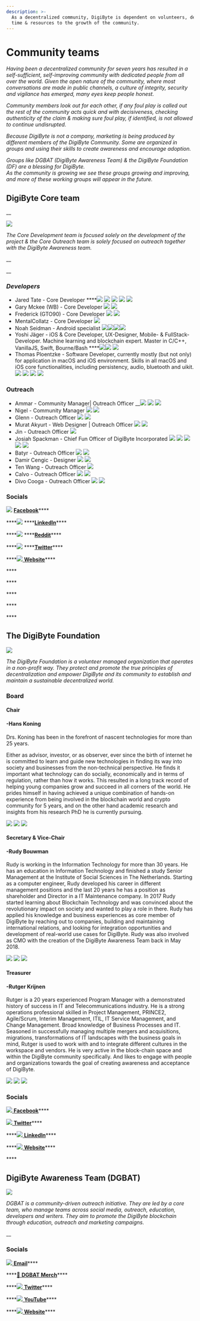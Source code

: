 ```yaml
---
description: >-
  As a decentralized community, DigiByte is dependent on volunteers, dedicating
  time & resources to the growth of the community.
---
```


# Community teams



_Having been a decentralized community for seven years has resulted in a self-sufficient, self-improving community with dedicated people from all over the world. Given the open nature of the community, where most conversations are made in public channels, a culture of integrity, security and vigilance has emerged, many eyes keep people honest._

_Community members look out for each other, if any foul play is called out the rest of the community acts quick and with decisiveness, checking authenticity of the claim & making sure foul play, if identified, is not allowed to continue undisrupted._

_Because DigiByte is not a company, marketing is being produced by different members of the DigiByte Community. Some are organized in groups and using their skills to create awareness and encourage adoption._ 

_Groups like DGBAT \(DigiByte Awareness Team\) & the DigiByte Foundation \(DF\) are a blessing for DigiByte.  
As the community is growing we see these groups growing and improving, and more of these working groups will appear in the future._



## DigiByte Core team

 __

![](../.gitbook/assets/dgb-symbol.png)

_The Core Development team is focused solely on the development of the project & the Core Outreach team is solely focused on outreach together with the DigiByte Awareness team._

\_\_

\_\_

### _Developers_

* Jared Tate - Core Developer ****[![](../.gitbook/assets/twitter.png)](https://twitter.com/jaredctate) [![](../.gitbook/assets/telegram.png)](https://t.me/JaredTate) [![](../.gitbook/assets/linkedin.png)](https://www.linkedin.com/in/jaredctate) [![](../.gitbook/assets/email.png)](mailto:jared@digibyte.io) [![](../.gitbook/assets/github-120.png)](https://github.com/digibyte)  
* Gary Mckee \(WB\) - Core Developer [![](../.gitbook/assets/twitter.png)](https://twitter.com/DigibyteEso) [![](../.gitbook/assets/telegram.png)](https://t.me/Esoteric1zm)  
* Frederick \(GTO90\) - Core Developer [![](../.gitbook/assets/telegram.png)](https://t.me/GTO90) [![](../.gitbook/assets/github-120.png)](https://github.com/gto90)  
* MentalCollatz - Core Developer [![](../.gitbook/assets/github-120.png)](https://github.com/MentalCollatz)  
* Noah Seidman - Android specialist [![](../.gitbook/assets/twitter.png)](https://twitter.com/noahseidman)[![](../.gitbook/assets/telegram.png)](https://t.me/NoahSeidman)[![](../.gitbook/assets/email.png)](mailto:noah@digibyte.io)[![](../.gitbook/assets/github-120.png)](https://github.com/nseidm1)  
* Yoshi Jäger - iOS & Core Developer, UX-Designer, Mobile- & FullStack-Developer. Machine learning and blockchain expert. Master in C/C++, VanillaJS, Swift, Bourne/Bash ****[![](../.gitbook/assets/twitter.png)](https://twitter.com/YoshiJaeger)[![](../.gitbook/assets/telegram.png)](https://t.me/YoshiJaeger) [![](../.gitbook/assets/github-120.png)](https://github.com/SmartArray)  
* Thomas Ploentzke - Software Developer, currently mostly \(but not only\) for application in macOS and iOS environment. Skills in all macOS and iOS core functionalities, including persistency, audio, bluetooth and uikit. [![](../.gitbook/assets/twitter.png)](https://twitter.com/ploenne) [![](../.gitbook/assets/telegram.png)](https://t.me/ploenne) [![](../.gitbook/assets/linkedin.png)](https://www.linkedin.com/in/thomas-ploentzke-4205b465) [![](../.gitbook/assets/github-120.png)](https://github.com/ploenne) 





### Outreach

* Ammar - Community Manager\| Outreach Officer __[![](../.gitbook/assets/twitter.png)](https://twitter.com/dgb_ycagel) [![](../.gitbook/assets/telegram.png)](https://t.me/ycagel) [![](../.gitbook/assets/email.png)](mailto:ammar@digibyte.io)  
* Nigel - Community Manager [![](../.gitbook/assets/twitter.png)](https://twitter.com/NigelDigiByte) [![](../.gitbook/assets/telegram.png)](https://t.me/TheUnamatrix)  
* Glenn - Outreach Officer [![](../.gitbook/assets/telegram.png)](https://t.me/glenngie) [![](../.gitbook/assets/email.png)](mailto:glenn@digibyte.io)  
* Murat Akyurt - Web Designer \| Outreach Officer [![](../.gitbook/assets/twitter.png)](https://twitter.com/muakyurt) [![](../.gitbook/assets/telegram.png)](https://t.me/makyurt)  
* Jin - Outreach Officer [![](../.gitbook/assets/email.png)](mailto:jim@digibyte.io)  
* Josiah Spackman - Chief Fun Officer of DigiByte Incorporated [![](../.gitbook/assets/twitter.png)](https://twitter.com/dgb_chilling) [![](../.gitbook/assets/telegram.png)](https://t.me/Chilling_Silence) [![](../.gitbook/assets/email.png)](mailto:josiah@digibyte.io) [![](../.gitbook/assets/github-120.png)](https://github.com/ChillingSilence) [![](../.gitbook/assets/youtube.png)](https://www.youtube.com/c/JosiahSpackmanDigiByte/)  
* Batyr - Outreach Officer [![](../.gitbook/assets/twitter.png)](https://twitter.com/batyr_hajy) [![](../.gitbook/assets/telegram.png)](https://t.me/dgb_tm)  
* Damir Cengic - Designer [![](../.gitbook/assets/twitter.png)](https://twitter.com/cengic_damir) [![](../.gitbook/assets/telegram.png)](https://t.me/DamirCengic)  
* Ten Wang - Outreach Officer [![](../.gitbook/assets/telegram.png)](https://t.me/tengwang)  
* Calvo - Outreach Officer [![](../.gitbook/assets/twitter.png)](https://twitter.com/Calvo517) [![](../.gitbook/assets/telegram.png)](https://t.me/CaLvo517)  
* Divo Cooga - Outreach Officer [![](../.gitbook/assets/twitter.png)](https://twitter.com/dvoriano) [![](../.gitbook/assets/telegram.png)](https://t.me/IamVet) 





### Socials

![](../.gitbook/assets/facebook.png) [**Facebook**](https://www.facebook.com/digibytecoin/)\*\*\*\*

\*\*\*\*![](../.gitbook/assets/linkedin.png) ****[**LinkedIn**](https://www.linkedin.com/company/4873314/)\*\*\*\*

\*\*\*\*![](../.gitbook/assets/reddit.png) ****[**Reddit**](https://www.reddit.com/r/Digibyte/)\*\*\*\*

\*\*\*\*![](../.gitbook/assets/twitter.png) ****[**Twitter**](https://twitter.com/DigiByteCoin)\*\*\*\*

\*\*\*\*[![](../.gitbook/assets/dgb-symbol.png) **Website**](https://DigiByte.org)\*\*\*\*

\*\*\*\*

\*\*\*\*

\*\*\*\*

\*\*\*\*

\*\*\*\*

## The DigiByte Foundation

![](../.gitbook/assets/dgbfoundation.png)

_The DigiByte Foundation is a volunteer managed organization that operates in a non-profit way. They protect and promote the true principles of decentralization and empower DigiByte and its community to establish and maintain a sustainable decentralized world._

### Board



#### Chair

#### -Hans Koning <a id="foundation-hans-koning"></a>

Drs. Koning has been in the forefront of nascent technologies for more than 25 years.

Either as advisor, investor, or as observer, ever since the birth of internet he is committed to learn and guide new technologies in finding its way into society and businesses from the non-technical perspective. He finds it important what technology can do socially, economically and in terms of regulation, rather than how it works. This resulted in a long track record of helping young companies grow and succeed in all corners of the world. He prides himself in having achieved a unique combination of hands-on experience from being involved in the blockchain world and crypto community for 5 years, and on the other hand academic research and insights from his research PhD he is currently pursuing.

[![](../.gitbook/assets/linkedin.png)](https://www.linkedin.com/in/hanskoningttim/) [![](../.gitbook/assets/twitter.png)](https://www.twitter.com/hanskoning) [![](../.gitbook/assets/email.png)](mailto:hanskoning@digibytefoundation.io) 



#### Secretary & Vice-Chair

#### -Rudy Bouwman <a id="foundation-rudy-bouwman"></a>

Rudy is working in the Information Technology for more than 30 years. He has an education in Information Technology and finished a study Senior Management at the Institute of Social Sciences in The Netherlands. Starting as a computer engineer, Rudy developed his career in different management positions and the last 20 years he has a position as shareholder and Director in a IT Maintenance company. In 2017 Rudy started learning about Blockchain Technology and was convinced about the revolutionary impact on society and wanted to play a role in there. Rudy has applied his knowledge and business experiences as core member of DigiByte by reaching out to companies, building and maintaining international relations, and looking for integration opportunities and development of real-world use cases for DigiByte. Rudy was also involved as CMO with the creation of the DigiByte Awareness Team back in May 2018.

[![](../.gitbook/assets/linkedin.png)](https://www.linkedin.com/in/rudybouwman/) [![](../.gitbook/assets/twitter.png)](https://www.twitter.com/RudyBouwman) [![](../.gitbook/assets/email.png)](mailto:rudybouwman@digibytefoundation.io) 



#### Treasurer

#### -Rutger Krijnen <a id="foundation-rutger-krijnen"></a>

Rutger is a 20 years experienced Program Manager with a demonstrated history of success in IT and Telecommunications industry. He is a strong operations professional skilled in Project Management, PRINCE2, Agile/Scrum, Interim Management, ITIL, IT Service Management, and Change Management. Broad knowledge of Business Processes and IT. Seasoned in successfully managing multiple mergers and acquisitions, migrations, transformations of IT landscapes with the business goals in mind, Rutger is used to work with and to integrate different cultures in the workspace and vendors. He is very active in the block-chain space and within the DigiByte community specifically. And likes to engage with people and organizations towards the goal of creating awareness and acceptance of DigiByte.

[![](../.gitbook/assets/linkedin.png)](https://www.linkedin.com/in/rutger-krijnen-a503895/) [![](../.gitbook/assets/twitter.png)](https://www.twitter.com/justgoodstuff11) [![](../.gitbook/assets/email.png)](mailto:rutgerkrijnen@digibytefoundation.io) 





### Socials

[![](../.gitbook/assets/facebook.png) **Facebook**](https://www.facebook.com/digibytecoin/)\*\*\*\*

[![](../.gitbook/assets/twitter.png) **Twitter**](https://twitter.com/dgb_foundation)\*\*\*\*

\*\*\*\*[![](../.gitbook/assets/linkedin.png) **LinkedIn**](https://www.linkedin.com/in/digibytefoundation/)\*\*\*\*

\*\*\*\*[![](../.gitbook/assets/dgbfoundation.png) **Website**](https://digibytefoundation.io/)\*\*\*\*

\*\*\*\*









## Digi**B**yte Awareness Team \(DGBAT\)

![](../.gitbook/assets/dgbat.png)

_DGBAT is a community-driven outreach initiative. They are led by a core team, who manage teams across social media, outreach, education, developers and writers. They aim to promote the DigiByte blockchain through education, outreach and marketing campaigns._

 __

### Socials

[![](../.gitbook/assets/email.png) **Email**](mailto:info@dgbat.org)\*\*\*\*

\*\*\*\*[🛒 **DGBAT Merch**](https://www.cryptobantam.com/vendor/dgbat/)\*\*\*\*

\*\*\*\*[![](../.gitbook/assets/twitter.png) **Twitter**](https://twitter.com/DGBAT_Official)\*\*\*\*

\*\*\*\*[![](../.gitbook/assets/youtube.png) **YouTube**](https://www.youtube.com/channel/UCwNYXK1m7mNzu7UFP2BjYyA)\*\*\*\*

\*\*\*\*[![](../.gitbook/assets/dgbat.png) **Website**](https://dgbat.org)\*\*\*\*



